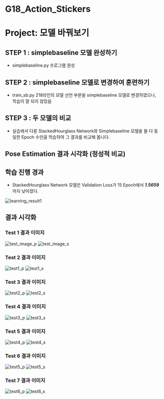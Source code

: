 # G18_Action_Stickers

# Project: 모델 바꿔보기

## STEP 1 : simplebaseline 모델 완성하기
- simplebaseline.py 프로그램 완성

## STEP 2 : simplebaseline 모델로 변경하여 훈련하기
- train_sb.py 218라인의 모델 선언 부분을 simplebaseline 모델로 변경하였으나, 학습이 잘 되지 않았음

## STEP 3 : 두 모델의 비교
- 실습에서 다룬 StackedHourglass Network와 Simplebaseline 모델을 둘 다 동일한 Epoch 수만큼 학습하여 그 결과를 비교해 봅니다.

## Pose Estimation 결과 시각화 (정성적 비교)

## 학습 진행 경과

- StackedHourglass Network 모델은 Validation Loss가 15 Epoch에서 ***1.5659***까지 낮아졌다. 

![learning_result1](https://user-images.githubusercontent.com/39249809/102385787-9c8c6380-4011-11eb-9ced-b5c29bf09803.png)


## 결과 시각화

### Test 1 결과 이미지

![test_image_p](https://user-images.githubusercontent.com/39249809/102384233-d0ff2000-400f-11eb-82ad-6d960c9f8591.jpg)
![test_image_s](https://user-images.githubusercontent.com/39249809/102384239-d197b680-400f-11eb-85d2-9e3da316b89f.jpg)

### Test 2 결과 이미지

![test1_p](https://user-images.githubusercontent.com/39249809/102384169-c2b10400-400f-11eb-99e0-335124407e54.jpg)
![test1_s](https://user-images.githubusercontent.com/39249809/102384176-c5135e00-400f-11eb-8c49-49caa7911dfb.jpg)

### Test 3 결과 이미지

![test2_p](https://user-images.githubusercontent.com/39249809/102384182-c6448b00-400f-11eb-8250-3e99197731cd.jpg)
![test2_s](https://user-images.githubusercontent.com/39249809/102384192-c775b800-400f-11eb-9297-1a1f1cdecace.jpg)

### Test 4 결과 이미지

![test3_p](https://user-images.githubusercontent.com/39249809/102384195-c93f7b80-400f-11eb-8c42-500a14dbdfa7.jpg)
![test3_s](https://user-images.githubusercontent.com/39249809/102384197-ca70a880-400f-11eb-8890-3d62019e7668.jpg)

### Test 5 결과 이미지

![test4_p](https://user-images.githubusercontent.com/39249809/102384202-cb093f00-400f-11eb-969c-6236854619e2.jpg)
![test4_s](https://user-images.githubusercontent.com/39249809/102384209-cc3a6c00-400f-11eb-91b1-8f7f0a444b63.jpg)

### Test 6 결과 이미지

![test5_p](https://user-images.githubusercontent.com/39249809/102384213-ccd30280-400f-11eb-86ef-809814ca0bd6.jpg)
![test5_s](https://user-images.githubusercontent.com/39249809/102384218-ce042f80-400f-11eb-889f-ea318f1655dc.jpg)

### Test 7 결과 이미지

![test6_p](https://user-images.githubusercontent.com/39249809/102384224-ce9cc600-400f-11eb-9208-5a77d0a8167e.jpg)
![test6_s](https://user-images.githubusercontent.com/39249809/102384228-cfcdf300-400f-11eb-8c28-bccfcb4fcd44.jpg)


